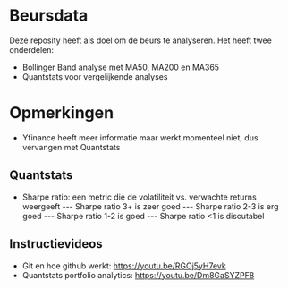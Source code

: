 # Beursdata
Deze reposity heeft als doel om de beurs te analyseren.
Het heeft twee onderdelen:
- Bollinger Band analyse met MA50, MA200 en MA365
- Quantstats voor vergelijkende analyses

# Opmerkingen
- Yfinance heeft meer informatie maar werkt momenteel niet, dus vervangen met Quantstats

## Quantstats
- Sharpe ratio: een metric die de volatiliteit vs. verwachte returns weergeeft
--- Sharpe ratio 3+ is zeer goed
--- Sharpe ratio 2-3 is erg goed
--- Sharpe ratio 1-2 is goed
--- Sharpe ratio <1 is discutabel


## Instructievideos
- Git en hoe github werkt: https://youtu.be/RGOj5yH7evk
- Quantstats portfolio analytics: https://youtu.be/Dm8GaSYZPF8
